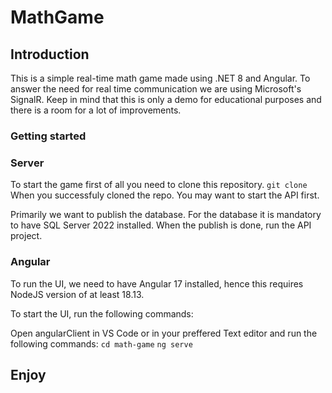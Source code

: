 # MathGame

## Introduction
This is a simple real-time math game made using .NET 8 and Angular.
To answer the need for real time communication we are using Microsoft's SignalR.
Keep in mind that this is only a demo for educational purposes and there is a room for a lot of improvements.

### Getting started 

### Server
To start the game first of all you need to clone this repository.
``` git clone ```
When you successfuly cloned the repo. You may want to start the API first.

Primarily we want to publish the database. For the database it is mandatory to have SQL Server 2022 installed.
When the publish is done, run the API project.

### Angular
To run the UI, we need to have Angular 17 installed, hence this requires NodeJS version of at least 18.13. 

To start the UI, run the following commands: 

Open angularClient in VS Code or in your preffered Text editor and run the following commands:
``` cd math-game ```
``` ng serve ```

## Enjoy
